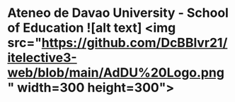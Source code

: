 # Ateneo de Davao University - School of Education ![alt text] <img src="https://github.com/DcBBlvr21/itelective3-web/blob/main/AdDU%20Logo.png" width=300 height=300">
